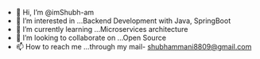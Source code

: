 - 👋 Hi, I’m @imShubh-am
- 👀 I’m interested in ...Backend Development with Java, SpringBoot
- 🌱 I’m currently learning ...Microservices architecture
- 💞️ I’m looking to collaborate on ...Open Source
- 📫 How to reach me ...through my mail- shubhammani8809@gmail.com

<!---
imShubh-am/imShubh-am is a ✨ special ✨ repository because its `README.md` (this file) appears on your GitHub profile.
You can click the Preview link to take a look at your changes.
--->
